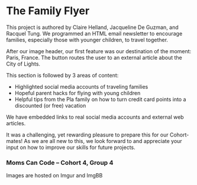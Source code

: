 <h1>The Family Flyer</h1>

<p>This project is authored by Claire Helland, Jacqueline De Guzman, and Racquel Tung.  We programmed an HTML email newsletter to encourage families, especially those with younger children, to travel together.</p>

<p>After our image header, our first feature was our destination of the moment:  Paris, France.  The button routes the user to an external article about the City of Lights.</p>

<p>This section is followed by 3 areas of content:</p>
<ul>
  <li>Highlighted social media accounts of traveling families</li>
  <li>Hopeful parent hacks for flying with young children</li>
  <li>Helpful tips from the Pla family on how to turn credit card points into a discounted (or free) vacation</li>
</ul>

<p>We have embedded links to real social media accounts and external web articles.</p>

<p>It was a challenging, yet rewarding pleasure to prepare this for our Cohort-mates!  As we are all new to this, we look forward to and appreciate your input on how to improve our skills for future projects.

<h3>Moms Can Code – Cohort 4, Group 4</h3>

<p>Images are hosted on Imgur and ImgBB</p>
